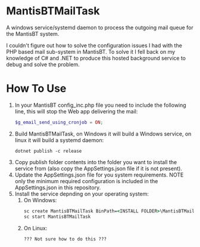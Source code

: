 # MantisBTMailTask
A windows service/systemd daemon to process the outgoing mail queue for the MantisBT system.

I couldn't figure out how to solve the configuration issues I had with the PHP based mail sub-system in MantisBT. To solve it I fell back on my knowledge of C# and .NET to produce this hosted background service to debug and solve the problem.

# How To Use
1. In your MantisBT config_inc.php file you need to include the following line, this will stop the Web app delivering the mail:
   ```php
   $g_email_send_using_cronjob = ON;
   ```
1. Build MantisBTMailTask, on Windows it will build a Windows service, on linux it will build a systemd daemon:
   ```dotnet
   dotnet publish -c release
   ```
1. Copy publish folder contents into the folder you want to install the service from (also copy the AppSettings.json file if it is not present).
1. Update the AppSettings.json file for you system requirements. NOTE only the minimum required configuration is included in the AppSettings.json in this repository.
1. Install the service depnding on your operating system:
   1. On Windows:
      ```cmd
      sc create MantisBTMailTask BinPath=<INSTALL FOLDER>\MantisBTMailTask.exe
      sc start MantisBTMailTask
      ```
   1. On Linux:
      ```
      ??? Not sure how to do this ???
      ```


